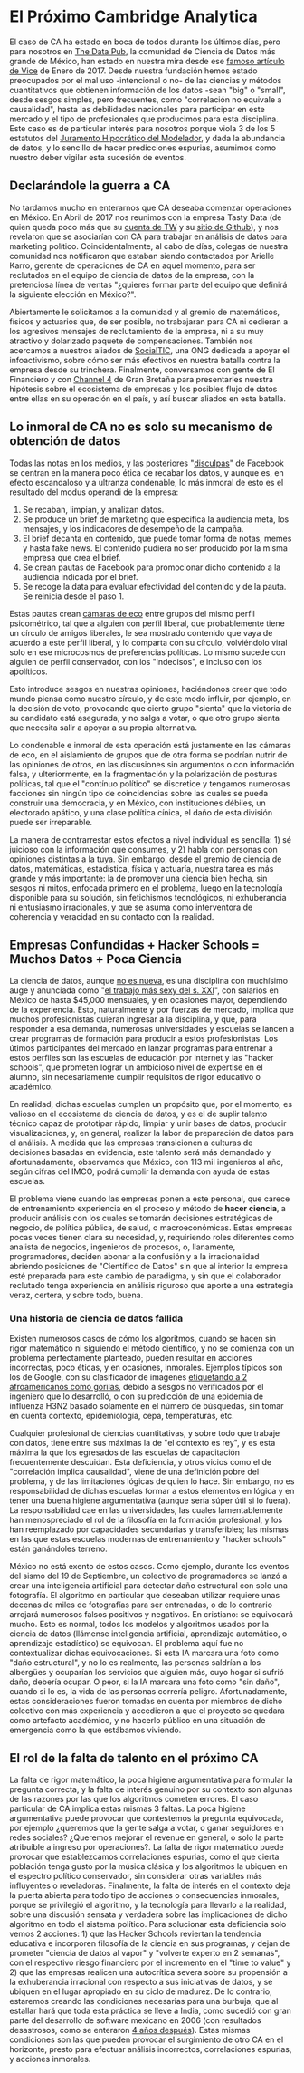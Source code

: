 # El Próximo Cambridge Analytica
El caso de CA ha estado en boca de todos durante los últimos días, pero para nosotros en [The Data Pub](https://twitter.com/thedatapub), la comunidad de Ciencia de Datos más grande de México, han estado en nuestra mira desde ese [famoso artículo de Vice](https://motherboard.vice.com/en_us/article/mg9vvn/how-our-likes-helped-trump-win) de Enero de 2017. Desde nuestra fundación hemos estado preocupados por el mal uso -intencional o no- de las ciencias y métodos cuantitativos que obtienen información de los datos -sean "big" o "small", desde sesgos simples, pero frecuentes, como "correlación no equivale a causalidad", hasta las debilidades nacionales para participar en este mercado y el tipo de profesionales que producimos para esta disciplina. Este caso es de particular interés para nosotros porque viola 3 de los 5 estatutos del [Juramento Hipocrático del Modelador](https://papers.ssrn.com/sol3/papers.cfm?abstract_id=1324878), y dada la abundancia de datos, y lo sencillo de hacer predicciones espurias, asumimos como nuestro deber vigilar esta sucesión de eventos.

## Declarándole la guerra a CA
No tardamos mucho en enterarnos que CA deseaba comenzar operaciones en México. En Abril de 2017 nos reunimos con la empresa Tasty Data (de quien queda poco más que su [cuenta de TW](https://twitter.com/tastydata) y su [sitio de Github](https://github.com/tastydata)), y nos revelaron que se asociarían con CA para trabajar en análisis de datos para marketing político. Coincidentalmente, al cabo de días, colegas de nuestra comunidad nos notificaron que estaban siendo contactados por Arielle Karro, gerente de operaciones de CA en aquel momento, para ser reclutados en el equipo de ciencia de datos de la empresa, con la pretenciosa línea de ventas "¿quieres formar parte del equipo que definirá la siguiente elección en México?".

Abiertamente le solicitamos a la comunidad y al gremio de matemáticos, físicos y actuarios que, de ser posible, no trabajaran para CA ni cedieran a los agresivos mensajes de reclutamiento de la empresa, ni a su muy atractivo y dolarizado paquete de compensaciones. También nos acercamos a nuestros aliados de [SocialTIC](https://socialtic.org/), una ONG dedicada a apoyar el infoactivismo, sobre cómo ser más efectivos en nuestra batalla contra la empresa desde su trinchera. Finalmente, conversamos con gente de El Financiero y con [Channel 4](https://www.channel4.com/news/exposed-undercover-secrets-of-donald-trump-data-firm-cambridge-analytica) de Gran Bretaña para presentarles nuestra hipótesis sobre el ecosistema de empresas y los posibles flujo de datos entre ellas en su operación en el país, y así buscar aliados en esta batalla.

## Lo inmoral de CA no es solo su mecanismo de obtención de datos
Todas las notas en los medios, y las posteriores "[disculpas](https://www.recode.net/2018/3/25/17161262/facebook-cambridge-analytica-apology-ads-newspapers-data-washington-post-new-york-times)" de Facebook se centran en la manera poco ética de recabar los datos, y aunque es, en efecto escandaloso y a ultranza condenable, lo más inmoral de esto es el resultado del modus operandi de la empresa:

1. Se recaban, limpian, y analizan datos.
2. Se produce un brief de marketing que especifica la audiencia meta, los mensajes, y los indicadores de desempeño de la campaña.
3. El brief decanta en contenido, que puede tomar forma de notas, memes y hasta fake news. El contenido pudiera no ser producido por la misma empresa que crea el brief.
4. Se crean pautas de Facebook para promocionar dicho contenido a la audiencia indicada por el brief.
5. Se recoge la data para evaluar efectividad del contenido y de la pauta. Se reinicia desde el paso 1.

Estas pautas crean [cámaras de eco](https://es.wikipedia.org/wiki/C%C3%A1mara_de_eco_(medios)) entre grupos del mismo perfil psicométrico, tal que a alguien con perfil liberal, que probablemente tiene un círculo de amigos liberales, le sea mostrado contenido que vaya de acuerdo a este perfil liberal, y lo comparta con su círculo, volviéndolo viral solo en ese microcosmos de preferencias políticas. Lo mismo sucede con alguien de perfil conservador, con los "indecisos", e incluso con los apolíticos.

Esto introduce sesgos en nuestras opiniones, haciéndonos creer que todo mundo piensa como nuestro círculo, y de este modo influir, por ejemplo, en la decisión de voto, provocando que cierto grupo "sienta" que la victoria de su candidato está asegurada, y no salga a votar, o que otro grupo sienta que necesita salir a apoyar a su propia alternativa.

Lo condenable e inmoral de esta operación está justamente en las cámaras de eco, en el aislamiento de grupos que de otra forma se podrían nutrir de las opiniones de otros, en las discusiones sin argumentos o con información falsa, y ulteriormente, en la fragmentación y la polarización de posturas políticas, tal que el "contínuo político" se discretice y tengamos numerosas facciones sin ningún tipo de coincidencias sobre las cuales se pueda construir una democracia, y en México, con instituciones débiles, un electorado apático, y una clase política cínica, el daño de esta división puede ser irreparable.

La manera de contrarrestar estos efectos a nivel individual es sencilla: 1) sé juicioso con la información que consumes, y 2) habla con personas con opiniones distintas a la tuya. Sin embargo, desde el gremio de ciencia de datos, matemáticas, estadística, física y actuaría, nuestra tarea es más grande y más importante: la de promover una ciencia bien hecha, sin sesgos ni mitos, enfocada primero en el problema, luego en la tecnología disponible para su solución, sin fetichismos tecnológicos, ni exhuberancia ni entusiasmo irracionales, y que se asuma como interventora de coherencia y veracidad en su contacto con la realidad.

## Empresas Confundidas + Hacker Schools = Muchos Datos + Poca Ciencia
La ciencia de datos, aunque [no es nueva](https://en.wikipedia.org/wiki/Timeline_of_machine_learning), es una disciplina con muchísimo auge y anunciada como "[el trabajo más sexy del s. XXI](https://hbr.org/2012/10/data-scientist-the-sexiest-job-of-the-21st-century)", con salarios en México de hasta $45,000 mensuales, y en ocasiones mayor, dependiendo de la experiencia. Esto, naturalmente y por fuerzas de mercado, implica que muchos profesionistas quieran ingresar a la disciplina, y que, para responder a esa demanda, numerosas universidades y escuelas se lancen a crear programas de formación para producir a estos profesionistas. Los útimos participantes del mercado en lanzar programas para entrenar a estos perfiles son las escuelas de educación por internet y las "hacker schools", que prometen lograr un ambicioso nivel de expertise en el alumno, sin necesariamente cumplir requisitos de rigor educativo o académico.

En realidad, dichas escuelas cumplen un propósito que, por el momento, es valioso en el ecosistema de ciencia de datos, y es el de suplir talento técnico capaz de prototipar rápido, limpiar y unir bases de datos, producir visualizaciones, y, en general, realizar la labor de preparación de datos para el análisis. A medida que las empresas transicionen a culturas de decisiones basadas en evidencia, este talento será más demandado y afortunadamente, observamos que México, con 113 mil ingenieros al año, según cifras del IMCO, podrá cumplir la demanda con ayuda de estas escuelas.

El problema viene cuando las empresas ponen a este personal, que carece de entrenamiento experiencia en el proceso y método de **hacer ciencia**, a producir análisis con los cuales se tomarán decisiones estratégicas de negocio, de política pública, de salud, o macroeconómicas. Estas empresas pocas veces tienen clara su necesidad, y, requiriendo roles diferentes como analista de negocios, ingenieros de procesos, o, llanamente, programadores, deciden abonar a la confusión y a la irracionalidad abriendo posiciones de "Científico de Datos" sin que al interior la empresa esté preparada para este cambio de paradigma, y sin que el colaborador reclutado tenga experiencia en análisis riguroso que aporte a una estrategia veraz, certera, y sobre todo, buena.

### Una historia de ciencia de datos fallida
Existen numerosos casos de cómo los algoritmos, cuando se hacen sin rigor matemático ni siguiendo el método científico, y no se comienza con un problema perfectamente planteado, pueden resultar en acciones incorrectas, poco éticas, y en ocasiones, inmorales. Ejemplos típicos son los de Google, con su clasificador de imagenes [etiquetando a 2 afroamericanos como gorilas](https://www.wired.com/story/when-it-comes-to-gorillas-google-photos-remains-blind/), debido a sesgos no verificados por el ingeniero que lo desarrolló, o con su predicción de una epidemia de influenza H3N2 basado solamente en el número de búsquedas, sin tomar en cuenta contexto, epidemiología, cepa, temperaturas, etc.

Cualquier profesional de ciencias cuantitativas, y sobre todo que trabaje con datos, tiene entre sus máximas la de "el contexto es rey", y es esta máxima la que los egresados de las escuelas de capacitación frecuentemente descuidan. Esta deficiencia, y otros vicios como el de "correlación implica causalidad", viene de una definición pobre del problema, y de las limitaciones lógicas de quien lo hace. Sin embargo, no es responsabilidad de dichas escuelas formar a estos elementos en lógica y en tener una buena higiene argumentativa (aunque sería súper útil si lo fuera). La responsabilidad cae en las universidades, las cuales lamentablemente han menospreciado el rol de la filosofía en la formación profesional, y los han reemplazado por capacidades secundarias y transferibles; las mismas en las que estas escuelas modernas de entrenamiento y "hacker schools" están ganándoles terreno.

México no está exento de estos casos. Como ejemplo, durante los eventos del sismo del 19 de Septiembre, un colectivo de programadores se lanzó a crear una inteligencia artificial para detectar daño estructural con solo una fotografía. El algoritmo en particular que deseaban utilizar requiere unas decenas de miles de fotografías para ser entrenadas, o de lo contrario arrojará numerosos falsos positivos y negativos. En cristiano: se equivocará mucho. Esto es normal, todos los modelos y algoritmos usados por la ciencia de datos (llámense inteligencia artificial, aprendizaje automático, o aprendizaje estadístico) se equivocan. El problema aquí fue no contextualizar dichas equivocaciones. Si esta IA marcara una foto como "daño estructural", y no lo es realmente, las personas saldrían a los albergües y ocuparían los servicios que alguien más, cuyo hogar si sufrió daño, debería ocupar. O peor, si la IA marcara una foto como "sin daño", cuando si lo es, la vida de las personas correría peligro. Afortunadamente, estas consideraciones fueron tomadas en cuenta por miembros de dicho colectivo con más experiencia y accedieron a que el proyecto se quedara como artefacto académico, y no hacerlo público en una situación de emergencia como la que estábamos viviendo.

## El rol de la falta de talento en el próximo CA
La falta de rigor matemático, la poca higiene argumentativa para formular la pregunta correcta, y la falta de interés genuino por su contexto son algunas de las razones por las que los algoritmos cometen errores. El caso particular de CA implica estas mismas 3 faltas. La poca higiene argumentativa puede provocar que contestemos la pregunta equivocada, por ejemplo ¿queremos que la gente salga a votar, o ganar seguidores en redes sociales? ¿Queremos mejorar el revenue en general, o solo la parte atribuíble a ingreso por operaciones?. La falta de rigor matemático puede provocar que establezcamos correlaciones espurias, como el que cierta población tenga gusto por la música clásica y los algoritmos la ubiquen en el espectro político conservador, sin considerar otras variables más influyentes o reveladoras. Finalmente, la falta de interés en el contexto deja la puerta abierta para todo tipo de acciones o consecuencias inmorales, porque se privilegió el algoritmo, y la tecnología para llevarlo a la realidad, sobre una discusión sensata y verdadera sobre las implicaciones de dicho algoritmo en todo el sistema político. Para solucionar esta deficiencia solo vemos 2 acciones: 1) que las Hacker Schools reviertan la tendencia educativa e incorporen filosofía de la ciencia en sus programas, y dejan de prometer "ciencia de datos al vapor" y "volverte experto en 2 semanas", con el respectivo riesgo financiero por el incremento en el "time to value" y 2) que las empresas realicen una autocrítica severa sobre su propensión a la exhuberancia irracional con respecto a sus iniciativas de datos, y se ubiquen en el lugar apropiado en su ciclo de madurez. De lo contrario, estaremos creando las condiciones necesarias para una burbuja, que al estallar hará que toda esta práctica se lleve a India, como sucedió con gran parte del desarrollo de software mexicano en 2006 (con resultados desastrosos, como se enteraron [4 años después](https://www.gadgetsnow.com/jobs/95-engineers-in-india-unfit-for-software-development-jobs-claims-report/articleshow/58278224.cms)). Estas mismas condiciones son las que pueden provocar el surgimiento de otro CA en el horizonte, presto para efectuar análisis incorrectos, correlaciones espurias, y acciones inmorales.

